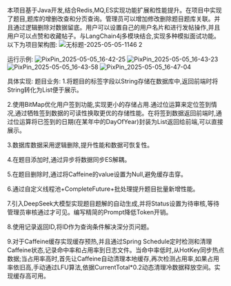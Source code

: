 
本项目基于Java开发,结合Redis,MQ,ES实现功能扩展和性能提升。在项目中实现了题目,题库的增删改查和分页查询。管理员可以增加修改删除题目题库关联。并且通过逻辑删除对数据留底。用户可以设置自己的用户名片和进行发帖操作,并且用户可以点赞和收藏帖子。与LangChain4j多模块结合,实现多种模拟面试功能。以下为项目架构图:
![无标题-2025-05-05-1146 2](https://github.com/user-attachments/assets/a6919cf2-b336-4cb7-aba0-9bad19c49ffe)

运行示例:
![PixPin_2025-05-05_16-42-25](https://github.com/user-attachments/assets/259af430-130d-4485-b6d3-33239ef8c890)
![PixPin_2025-05-05_16-43-23](https://github.com/user-attachments/assets/1234c37c-c4f0-4e15-8ed8-126c65fd2684)
![PixPin_2025-05-05_16-43-58](https://github.com/user-attachments/assets/295ee031-2a9d-49bc-bd57-b96e21907da1)
![PixPin_2025-05-05_16-47-04](https://github.com/user-attachments/assets/89cd3e63-7abf-4073-9c08-b310b5bef507)

具体实现:
    题目业务:
1.将题目的标签字段以String存储在数据库中,返回前端时将String转化为List<String>便于展示。

2.使用BitMap优化用户签到功能,实现更小的存储占用.通过位运算来定位签到情况,通过牺牲签到数据的可读性换取更优的存储性能。在将签到数据返回前端时,通过位运算将已签到的日期(在某年中的DayOfYear)封装为List返回给前端,可以直接展示。

3.数据库数据采用逻辑删除,提升性能和数据可恢复性。

4.在题目添加时,通过异步将数据同步ES解耦。

5.在题目删除时,通过将Caffeine的value设置为Null,避免缓存击穿。

6.通过自定义线程池+CompleteFuture+批处理提升题目批量新增性能。

7.引入DeepSeek大模型实现题目题解的自动生成,并将Status设置为待审核,等待管理员审核通过才可见。编写精简的Prompt降低Token开销。

8.使用记录返回ID,将ID作为查询条件解决深分页问题。

9.对于Caffeine缓存实现缓存预热,并且通过Spring Schedule定时检测和清理Caffeine状态,记录命中率和占用率到日志文件。当命中率低时,从HotKey同步热点数据;当占用率高时,首先让Caffeine自动清理本地缓存,再次检测占用率,如果占用率依旧高,手动通过LFU算法,依据CurrentTotal*0.2动态清理冷数据释放空间。实现缓存高可用。

